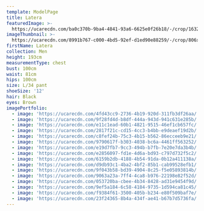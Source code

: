 ```yaml
---
template: ModelPage
title: Latera
featuredImage: >-
  https://ucarecdn.com/ba0c370b-9ba4-4841-93a6-6625e0f26b18/-/crop/1632x1072/0,615/-/preview/
imageThumbnail: >-
  https://ucarecdn.com/8991b767-c000-4bd5-92ef-d1ed90e88259/-/crop/806x1197/658,212/-/preview/
firstName: Latera
collection: Men
height: 193cm
measurementType: chest
bust: 100cm
waist: 81cm
hips: 100cm
size: L/34 pant
shoeSize: '12'
hair: Black
eyes: Brown
imagePortfolio:
  - image: 'https://ucarecdn.com/4fd43cc9-2736-4b19-920d-311fb3df26aa/'
  - image: 'https://ucarecdn.com/9f28fd4d-b8df-444a-943d-941c631e285b/'
  - image: 'https://ucarecdn.com/e11c1ead-60b1-4821-9515-46ef1cb657fc/'
  - image: 'https://ucarecdn.com/2817f21c-cd15-4cc3-b4bb-e9deaef19d2b/'
  - image: 'https://ucarecdn.com/c8fef24b-75c3-4b15-b562-86ecceeb9e21/'
  - image: 'https://ucarecdn.com/9790617f-b303-4038-bc6a-4461ff563252/'
  - image: 'https://ucarecdn.com/e19d7fb7-9cc3-494b-b7fb-7e20e7da3b4b/'
  - image: 'https://ucarecdn.com/e2856097-fd1e-4d6a-bd93-c797d732f5c2/'
  - image: 'https://ucarecdn.com/6159b2db-4188-4b54-91da-0b12a411138a/'
  - image: 'https://ucarecdn.com/d9db93c1-4ba2-4bf2-85b1-cab99528efb1/'
  - image: 'https://ucarecdn.com/9f043b58-bd39-4904-8c25-f5e05893814b/'
  - image: 'https://ucarecdn.com/9063a23a-7ff4-4ca8-b976-22198e82f52d/'
  - image: 'https://ucarecdn.com/053720ba-cbee-4b34-8428-ad31e9454f9d/'
  - image: 'https://ucarecdn.com/9ef5a184-6c58-4184-9735-1d594ca81c45/'
  - image: 'https://ucarecdn.com/f9384f61-3500-405b-b234-e80f509baf7e/'
  - image: 'https://ucarecdn.com/23f24365-8b4a-434f-ae41-b67b7d5736fa/'
---
```


